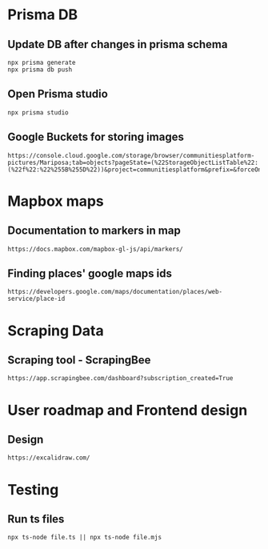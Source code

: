 # Prisma DB

## Update DB after changes in prisma schema

```
npx prisma generate
npx prisma db push
```

## Open Prisma studio

```
npx prisma studio
```

## Google Buckets for storing images

```
https://console.cloud.google.com/storage/browser/communitiesplatform-pictures/Mariposa;tab=objects?pageState=(%22StorageObjectListTable%22:(%22f%22:%22%255B%255D%22))&project=communitiesplatform&prefix=&forceOnObjectsSortingFiltering=false
```

# Mapbox maps

## Documentation to markers in map

```
https://docs.mapbox.com/mapbox-gl-js/api/markers/
```

## Finding places' google maps ids

```
https://developers.google.com/maps/documentation/places/web-service/place-id
```

# Scraping Data

## Scraping tool - ScrapingBee

```
https://app.scrapingbee.com/dashboard?subscription_created=True
```

# User roadmap and Frontend design

## Design

```
https://excalidraw.com/
```

# Testing

## Run ts files

```
npx ts-node file.ts || npx ts-node file.mjs
```
